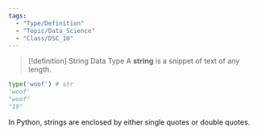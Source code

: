 ```yaml
---
tags:
  - "Type/Definition"
  - "Topic/Data_Science"
  - "Class/DSC_10"
---
```


> [!definition] String Data Type
> A **string** is a snippet of text of any length.

```python
type('woof') # str
'woof'
"woof"
"19"
```

In Python, strings are enclosed by either single quotes or double quotes.